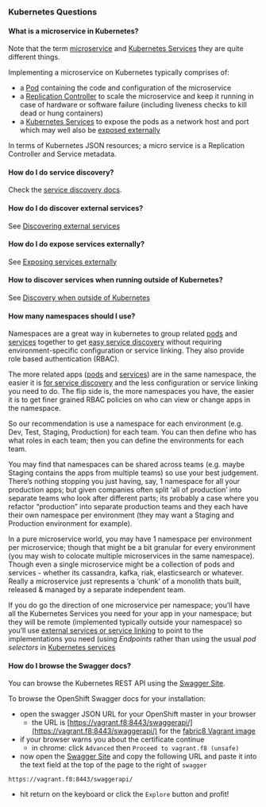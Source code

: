 ### Kubernetes Questions

#### What is a microservice in Kubernetes?

Note that the term [microservice](http://martinfowler.com/articles/microservices.html) and [Kubernetes Services](services.html) they are quite different things.

Implementing a microservice on Kubernetes typically comprises of: 

* a [Pod](pods.html) containing the code and configuration of the microservice
* a [Replication Controller](replicationControllers.html) to scale the microservice and keep it running in case of hardware or software failure (including liveness checks to kill dead or hung containers)
* a [Kubernetes Services](services.html) to expose the pods as a network host and port which may well also be [exposed externally](services.html#exposing-services-externally) 

In terms of Kubernetes JSON resources; a micro service is a Replication Controller and Service metadata.

#### How do I do service discovery?

Check the [service discovery docs](services.html#discovering-services-from-your-application).

#### How do I do discover external services?

See [Discovering external services](services.html#discovering-external-services)

#### How do I do expose services externally?

See [Exposing services externally](services.html#exposing-services-externally)

#### How to discover services when running outside of Kubernetes?

See [Discovery when outside of Kubernetes](services.html#discovery-when-outside-of-kubernetes)

#### How many namespaces should I use?

Namespaces are a great way in kubernetes to group related [pods](pods.html) and [services](services.html) together to get [easy service discovery](services.html#discovering-services-from-your-application) without requiring environment-specific configuration or service linking. They also provide role based authentication (RBAC). 

The more related apps ([pods](pods.html) and [services](services.html)) are in the same namespace, the easier it is [for service discovery](services.html#discovering-services-from-your-application) and the less configuration or service linking you need to do. The flip side is, the more namespaces you have, the easier it is to get finer grained RBAC policies on who can view or change apps in the namespace.

So our recommendation is use a namespace for each environment (e.g. Dev, Test, Staging, Production) for each team. You can then define who has what roles in each team; then you can define the environments for each team. 

You may find that namespaces can be shared across teams (e.g. maybe Staging contains the apps from multiple teams) so use your best judgement. There’s nothing stopping you just having, say, 1 namespace for all your production apps; but given companies often split ‘all of production’ into separate teams who look after different parts; its probably a case where you refactor “production” into separate production teams and they each have their own namespace per environment (they may want a Staging and Production environment for example).

In a pure microservice world, you may have 1 namespace per environment per microservice; though that might be a bit granular for every environment (you may wish to colocate multiple microservices in the same namespace). Though even a single microservice might be a collection of pods and services - whether its cassandra, kafka, riak, elasticsearch or whatever. Really a microservice just represents a ‘chunk’ of a monolith thats built, released & managed by a separate independent team. 

If you do go the direction of one microservice per namespace; you’ll have all the Kubernetes Services you need for your app in your namespace; but they will be remote (implemented typically outside your namespace) so you’ll use [external services or service linking](services.html#exposing-services-externally) to point to the implementations you need (using _Endpoints_ rather than using the usual _pod selectors_ in [Kubernetes services](service.html)


#### How do I browse the Swagger docs?

You can browse the Kubernetes REST API using the [Swagger Site](http://kubernetes.io/third_party/swagger-ui/).

To browse the OpenShift Swagger docs for your installation:

* open the swagger JSON URL for your OpenShift master in your browser
    * the URL is [https://vagrant.f8:8443/swaggerapi/](https://vagrant.f8:8443/swaggerapi/) for the [fabric8 Vagrant image](getStarted/vagrant.html)
* if your browser warns you about the certificate continue
    * in chrome: click `Advanced` then `Proceed to vagrant.f8 (unsafe)` 
* now open the [Swagger Site](http://kubernetes.io/third_party/swagger-ui/) and copy the following URL and paste it into the text field at the top of the page to the right of `swagger`

```
https://vagrant.f8:8443/swaggerapi/
```

* hit return on the keyboard or click the `Explore` button and profit!

